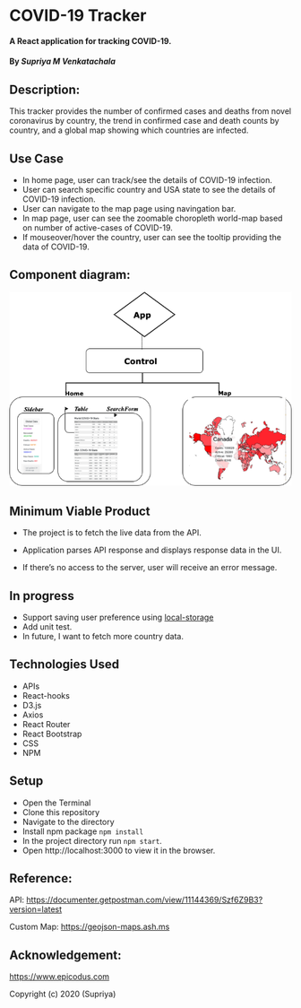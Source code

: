 # COVID-19 Tracker

#### A React application for tracking COVID-19.

#### By _**Supriya M Venkatachala**_

## Description:

This tracker provides the number of confirmed cases and deaths from novel coronavirus by country, the trend in confirmed case and death counts by country, and a global map showing which countries are infected.

<!-- [Click here](https://priyaraj7.github.io/Covid-19-Tracker/#/) to see Live Server -->

## Use Case

- In home page, user can track/see the details of COVID-19 infection.
- User can search specific country and USA state to see the details of COVID-19 infection.
- User can navigate to the map page using navingation bar.
- In map page, user can see the zoomable choropleth world-map based on number of active-cases of COVID-19.
- If mouseover/hover the country, user can see the tooltip providing the data of COVID-19.

## Component diagram:

![Component Diagram](https://raw.githubusercontent.com/priyaraj7/Covid-19-Tracker/master/component-diagram.png)

## Minimum Viable Product

- The project is to fetch the live data from the API.

- Application parses API response and displays response data in the UI.

- If there’s no access to the server, user will receive an error message.

## In progress

- Support saving user preference using [local-storage](https://developer.mozilla.org/en-US/docs/Web/API/Window/localStorage)
- Add unit test.
- In future, I want to fetch more country data.

## Technologies Used

- APIs
- React-hooks
- D3.js
- Axios
- React Router
- React Bootstrap
- CSS
- NPM

## Setup

- Open the Terminal
- Clone this repository
- Navigate to the directory
- Install npm package `npm install`
- In the project directory run `npm start`.
- Open http://localhost:3000 to view it in the browser.

## Reference:

API: https://documenter.getpostman.com/view/11144369/Szf6Z9B3?version=latest

Custom Map: https://geojson-maps.ash.ms

## Acknowledgement:

https://www.epicodus.com

Copyright (c) 2020 (Supriya)
